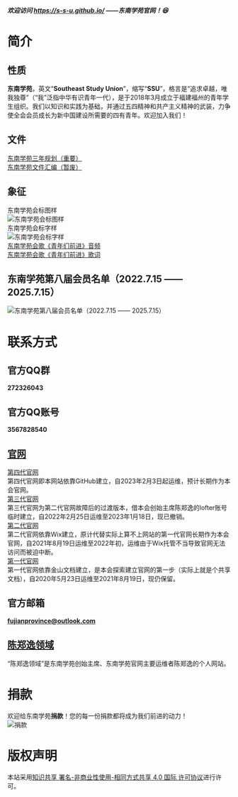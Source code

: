 ***欢迎访问 https://s-s-u.github.io/ ——东南学苑官网！😆***

# **简介**
> 
## **性质**
**东南学苑**，英文“**Southeast Study Union**”，缩写“**SSU**”，格言是“追求卓越，唯我独尊”（“我”泛指中华有识青年一代），是于2018年3月成立于福建福州的青年学生组织。我们以知识和实践为基础，并通过五四精神和共产主义精神的武装，力争使全会会员成长为新中国建设所需要的四有青年。欢迎加入我们！
## **文件**
[东南学苑三年规划（重要）](https://github.com/fujianprovince/fujianprovince.github.io/files/9278192/default.pdf)  
[东南学苑文件汇编（暂废）](https://github.com/fujianprovince/fujianprovince.github.io/files/9278191/default.pdf)  
## **象征**
东南学苑会标图样  
![东南学苑会标图样](https://c2.im5i.com/2023/02/03/nq5yj.png)  
东南学苑会标字样  
![东南学苑会标字样](https://c2.im5i.com/2023/02/03/nqjpL.jpeg)  
[东南学苑会歌《青年们前进》音频](https://fujianprovince.github.io/anthem.mp3)  
[东南学苑会歌《青年们前进》歌词](https://github.com/fujianprovince/fujianprovince.github.io/files/9278292/default.pdf)  
## **东南学苑第八届会员名单（2022.7.15 —— 2025.7.15）**
![东南学苑第八届会员名单（2022.7.15 —— 2025.7.15）](https://c2.im5i.com/2023/02/03/nqHYS.png)  

# **联系方式**
> 
## **官方QQ群**
**272326043**  
## **官方QQ账号**
**3567828540**  
## [**官网**](https://s-s-u.github.io/ "即本网站")
[第四代官网](https://s-s-u.github.io/ "即本网站")  
第四代官网即本网站依靠GitHub建立，自2023年2月3日起运维，预计长期作为本会官网。  
[第三代官网](https://theweblog.lofter.com/ "https://theweblog.lofter.com/")  
第三代官网为第二代官网故障后的过渡版本，借本会创始主席陈郑逸的lofter账号临时建立，自2022年2月25日运维至2023年1月18日，现已撤销。  
[第二代官网](https://fujianprovince.wixsite.com/china "https://fujianprovince.wixsite.com/china")  
第二代官网依靠Wix建立，原计代替实际上算不上网站的第一代官网长期作为本会官网，自2021年8月19日运维至2022年初，运维由于Wix托管不当导致官网无法访问而被迫中断。  
[第一代官网](https://www.kdocs.cn/l/s7YsGOupX "https://www.kdocs.cn/l/s7YsGOupX")  
第一代官网依靠金山文档建立，是本会探索建立官网的第一步（实际上就是个共享文档），自2020年5月23日运维至2021年8月19日，现仍保留。  
## **官方邮箱**
**fujianprovince@outlook.com**  
## [**陈郑逸领域**](https://fujianprovince.github.io/ "https://fujianprovince.github.io/")  
“陈郑逸领域”是东南学苑创始主席、东南学苑官网主要运维者陈郑逸的个人网站。  

# **捐款**
> 
欢迎给东南学苑**捐款**！您的每一份捐款都将成为我们前进的动力！  
![捐款](https://c2.im5i.com/2023/02/03/nvVNm.png)  

# **版权声明**
> 
本站采用[知识共享 署名-非商业性使用-相同方式共享 4.0 国际 许可协议](https://creativecommons.org/licenses/by-nc-sa/4.0/deed.zh)进行许可。
